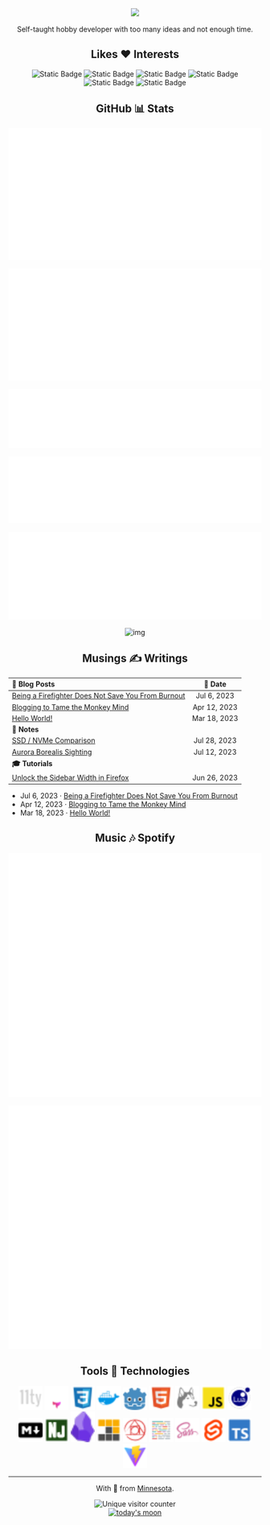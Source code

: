 <div align="center">
<img src="https://readme-typing-svg.demolab.com?font=Fira+Code&pause=1000&center=true&random=false&width=512&lines=Hey+there!+I'm+Miguel+Pimentel." />

<p>Self-taught hobby developer with too many ideas and not enough time.</p>

## Likes ❤️ Interests

![Static Badge](https://img.shields.io/badge/Web_Development-rebeccapurple?style=flat-square) ![Static Badge](https://img.shields.io/badge/Static%20Site%20Generators-gold?style=flat-square) ![Static Badge](https://img.shields.io/badge/Fire%20Science-red?style=flat-square) ![Static Badge](https://img.shields.io/badge/Game%20Development-dodgerblue?style=flat-square)   ![Static Badge](https://img.shields.io/badge/Personal%20Knowledge%20Management-darkgreen?style=flat-square) ![Static Badge](https://img.shields.io/badge/Public%20Infrastructure-gray?style=flat-square)

## GitHub 📊 Stats

![basic info](assets/svg/metrics-gh-base.svg)

![recent activity](assets/svg/metrics-gh-recent-activity.svg)

![mild facts](assets/svg/metrics-gh-mild-facts.svg)

![notable contributions](assets/svg/metrics-gh-notable-contributions.svg)

![languages](assets/svg/metrics-gh-languages.svg)

![img](https://streak-stats.demolab.com?user=semanticdata&theme=material-palenight&mode=weekly&hide_longest_streak=false&border_radius=6)
</div>

<div align="center">

## Musings ✍ Writings

| **📝 Blog Posts** | **📅 Date** |
| :------------- | :---: |
| [Being a Firefighter Does Not Save You From Burnout](https://miguelpimentel.do/on-burning-out/) | Jul 6, 2023 |
| [Blogging to Tame the Monkey Mind](https://miguelpimentel.do/monkey-mind/) | Apr 12, 2023 |
| [Hello World!](https://miguelpimentel.do/hello-world/) | Mar 18, 2023 |
| **📓 Notes** |  |
| [SSD / NVMe Comparison](https://miguelpimentel.do/ssd-nvme-comparison/) | Jul 28, 2023 |
| [Aurora Borealis Sighting](https://miguelpimentel.do/aurora-borealis/) | Jul 12, 2023 |
| **🎓 Tutorials** |  |
| [Unlock the Sidebar Width in Firefox](https://miguelpimentel.do/unlock-firefox-sidebar/) | Jun 26, 2023 |
</div>

<!-- ## 📝 Blog Posts -->

<!-- BLOG-POST-LIST:START -->
- Jul 6, 2023 · [Being a Firefighter Does Not Save You From Burnout](https://miguelpimentel.do/on-burning-out/)
- Apr 12, 2023 · [Blogging to Tame the Monkey Mind](https://miguelpimentel.do/monkey-mind/)
- Mar 18, 2023 · [Hello World!](https://miguelpimentel.do/hello-world/)<!-- BLOG-POST-LIST:END -->

<!-- ## 📓 Notes -->

<!-- NOTES:START -->
<!-- - Jul 28, 2023 · [SSD / NVMe Comparison](https://miguelpimentel.do/ssd-nvme-comparison/)
- Jul 12, 2023 · [Aurora Borealis Sighting](https://miguelpimentel.do/aurora-borealis/) -->
<!-- NOTES:END -->

<!-- ## 🎓 Tutorials -->

<!-- TUTORIALS:START -->
<!-- - Jun 26, 2023 · [Unlock the Sidebar Width in Firefox](https://miguelpimentel.do/unlock-firefox-sidebar/) -->
<!-- TUTORIALS:END -->

<!-- ## 🕒 Recent Activity -->

<!--START_SECTION:activity-->
<!-- 1. 🗣 Commented on [#2](https://github.com/kjk/edna/issues/2#issuecomment-2138026500) in [kjk/edna](https://github.com/kjk/edna)
1. ❗ Opened issue [#2](https://github.com/kjk/edna/issues/2) in [kjk/edna](https://github.com/kjk/edna)
2. ❌ Closed PR [#4](https://github.com/semanticdata/eleventy-plus-vite/pull/4) in [semanticdata/eleventy-plus-vite](https://github.com/semanticdata/eleventy-plus-vite) -->
<!--END_SECTION:activity-->

<!-- ![img](https://github-readme-stats.vercel.app/api/top-langs/?username=semanticdata&hide=markdown&layout=compact&theme=material-palenight) -->

<!-- ![img](https://github-readme-stats.vercel.app/api?username=semanticdata&show_icons=true&theme=material-palenight&hide_rank=true&border_radius=6) -->

<!-- ![img](https://streak-stats.demolab.com?user=semanticdata&theme=material-palenight&mode=weekly&hide_longest_streak=false&border_radius=6) -->

<div align="center">

## Music 🎶 Spotify

![spotify top 10 artists](assets/svg/metrics-spotify-top-artists.svg)

![spotify top 10 tracks](assets/svg/metrics-spotify-top-tracks.svg)

## Tools 🤖 Technologies

<img src="assets/icons/11ty.svg" alt="11ty" width="48px" />
<img src="assets/icons/astro.svg" alt="astro" width="48px" />
<img src="assets/icons/css.svg" alt="css" width="48px" />
<img src="assets/icons/docker.svg" alt="docker" width="48px" />
<img src="assets/icons/godot.svg" alt="godot" width="48px" />
<img src="assets/icons/html.svg" alt="html" width="48px" />
<img src="assets/icons/husky.svg" alt="husky" width="48px" />
<img src="assets/icons/javascript.svg" alt="javascript" width="48px" />
<img src="assets/icons/lua.svg" alt="lua" width="48px" />
<img src="assets/icons/markdown.svg" alt="markdown" width="48px" />
<img src="assets/icons/nunjucks.svg" alt="nunjucks" width="48px" />
<img src="assets/icons/obsidian.svg" alt="obsidian" width="48px" />
<img src="assets/icons/pnpm.svg" alt="pnpm" width="48px" />
<img src="assets/icons/postcss.svg" alt="postcss" width="48px" />
<img src="assets/icons/prettier.svg" alt="prettier" width="48px" />
<img src="assets/icons/sass.svg" alt="sass" width="48px" />
<img src="assets/icons/svelte.svg" alt="svelte" width="48px" />
<img src="assets/icons/typescript.svg" alt="typescript" width="48px" />
<img src="assets/icons/vite.svg" alt="vite" width="48px" />

<!-- ![skillicons.dev](https://skillicons.dev/icons?i=js,html,css,sass,lua,markdown,astro,godot,npm,pnpm,vscode,vercel,netlify,obsidian,vite,neovim,git,svg,svelte,python) -->

---
With 💜 from <a href="https://www.instagram.com/reel/BVRFeF8h2m3/" target="_blank">Minne</a><a href="https://www.instagram.com/reel/Bhl7n_oH1av/" target="_blank">sota</a>.

<img src="https://img.shields.io/endpoint?url=https%3A%2F%2Fhits.dwyl.com%2Fsemanticdata%2Fsemanticdata.json&label=Visitors&color=palepink" alt="Unique visitor counter" />
<br />
<a href="https://www.timeanddate.com/moon/phases/" target="_blank">
<img src="https://moon-svg.minung.dev/moon.svg?theme=basic&rotate=45" width="50px" alt="today's moon" />
</a>
</div>
